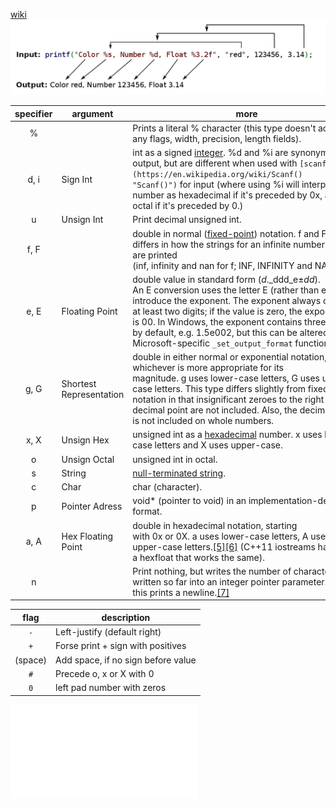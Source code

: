 [wiki](https://en.wikipedia.org/wiki/Printf_format_string)
![Printf](Printf.jpg)

specifier | argument | more
:--: | -- | --
% |  | Prints a literal % character (this type doesn't accept any flags, width, precision, length fields).
d, i | Sign Int | int as a signed [integer](https://en.wikipedia.org/wiki/Integer "Integer"). %d and %i are synonymous for output, but are different when used with `[scanf](https://en.wikipedia.org/wiki/Scanf() "Scanf()")` for input (where using %i will interpret a number as hexadecimal if it's preceded by 0x, and octal if it's preceded by 0.)
u | Unsign Int | Print decimal unsigned int.
f, F |  | double in normal ([fixed-point](https://en.wikipedia.org/wiki/Fixed-point_arithmetic "Fixed-point arithmetic")) notation. f and F only differs in how the strings for an infinite number or NaN are printed (inf, infinity and nan for f; INF, INFINITY and NAN for F).
e, E | Floating Point | double value in standard form (_d_._ddd_e±_dd_). An E conversion uses the letter E (rather than e) to introduce the exponent. The exponent always contains at least two digits; if the value is zero, the exponent is 00. In Windows, the exponent contains three digits by default, e.g. 1.5e002, but this can be altered by Microsoft-specific `_set_output_format` function.
g, G | Shortest Representation | double in either normal or exponential notation, whichever is more appropriate for its magnitude. g uses lower-case letters, G uses upper-case letters. This type differs slightly from fixed-point notation in that insignificant zeroes to the right of the decimal point are not included. Also, the decimal point is not included on whole numbers.
x, X | Unsign Hex | unsigned int as a [hexadecimal](https://en.wikipedia.org/wiki/Hexadecimal "Hexadecimal") number. x uses lower-case letters and X uses upper-case.
o | Unsign Octal | unsigned int in octal.
s | String | [null-terminated string](https://en.wikipedia.org/wiki/Null-terminated_string "Null-terminated string").
c | Char | char (character).
p | Pointer Adress | void* (pointer to void) in an implementation-defined format.
a, A | Hex Floating Point | double in hexadecimal notation, starting with 0x or 0X. a uses lower-case letters, A uses upper-case letters.[[5]](https://en.wikipedia.org/wiki/Printf_format_string#cite_note-5)[[6]](https://en.wikipedia.org/wiki/Printf_format_string#cite_note-6) (C++11 iostreams have a hexfloat that works the same).
n |  | Print nothing, but writes the number of characters written so far into an integer pointer parameter.  In Java this prints a newline.[[7]](https://en.wikipedia.org/wiki/Printf_format_string#cite_note-7)


flag | description
:--: | --
`-` | Left-justify (default right)
`+` | Forse print + sign with positives 
(space) | Add space, if no sign before value
`#` | Precede o, x or X with 0
`0` | left pad number with zeros

![]((9)%20TEMP/General/old/UniHSMA/Java/Print.md)